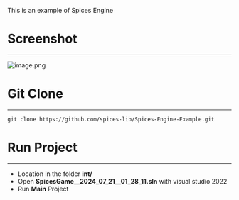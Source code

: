 This is an example of Spices Engine
# Screenshot

---

![image.png](https://cdn.nlark.com/yuque/0/2024/png/2894467/1721533647969-8a8b9cc6-332e-4088-a0eb-5924ed47948c.png#averageHue=%232d4846&clientId=u6eb41884-9c69-4&from=paste&height=887&id=u76a52ae7&originHeight=1330&originWidth=2198&originalType=binary&ratio=1.25&rotation=0&showTitle=false&size=2171802&status=done&style=none&taskId=u950d8ebd-c1b8-4c66-ac59-4a86ba4c81b&title=&width=1465.3333333333333)
# Git Clone

---

```
git clone https://github.com/spices-lib/Spices-Engine-Example.git
```
# Run Project

---

- Location in the folder **int/**
- Open **SpicesGame__2024_07_21__01_28_11.sln** with visual studio 2022
- Run **Main** Project
